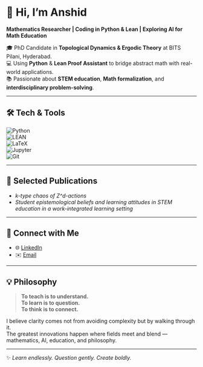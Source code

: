 # 👋 Hi, I’m Anshid  

**Mathematics Researcher | Coding in Python & Lean | Exploring AI for Math Education**  

🎓 PhD Candidate in **Topological Dynamics & Ergodic Theory** at BITS Pilani, Hyderabad.  
💻 Using **Python** & **Lean Proof Assistant** to bridge abstract math with real-world applications.  
📚 Passionate about **STEM education**, **Math formalization**, and **interdisciplinary problem-solving**.  

---

## 🛠 Tech & Tools  
![Python](https://img.shields.io/badge/-Python-3776AB?logo=python&logoColor=white)  
![LEAN](https://img.shields.io/badge/-Lean-DC322F?logo=leanpub&logoColor=white)  
![LaTeX](https://img.shields.io/badge/-LaTeX-008080?logo=latex&logoColor=white)  
![Jupyter](https://img.shields.io/badge/-Jupyter-F37626?logo=jupyter&logoColor=white)  
![Git](https://img.shields.io/badge/-Git-F05032?logo=git&logoColor=white)  

---

## 📄 Selected Publications  
- *k-type chaos of Z^d-actions*  
- *Student epistemological beliefs and learning attitudes in STEM education in a work-integrated learning setting*  

---

## 🔗 Connect with Me  
- 🌐 [LinkedIn](https://linkedin.com/in/anshidaboobacker/)  
- ✉️ [Email](mailto:anshidaboobackerk@gmail.com)  

---

## 💡 Philosophy  
> **To teach is to understand.**  
> **To learn is to question.**  
> **To think is to connect.**  

I believe clarity comes not from avoiding complexity but by walking through it.  
The greatest innovations happen where fields meet and blend — mathematics, AI, education, and philosophy.  

---

✨ *Learn endlessly. Question gently. Create boldly.*  

